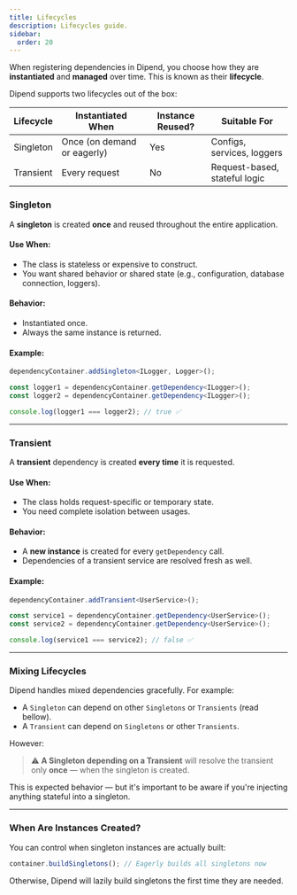 ```yaml
---
title: Lifecycles
description: Lifecycles guide.
sidebar:
  order: 20
---
```


When registering dependencies in Dipend, you choose how they are **instantiated** and **managed** over time. This is known as their **lifecycle**.

Dipend supports two lifecycles out of the box:

| Lifecycle | Instantiated When           | Instance Reused? | Suitable For                  |
| --------- | --------------------------- | ---------------- | ----------------------------- |
| Singleton | Once (on demand or eagerly) | Yes              | Configs, services, loggers    |
| Transient | Every request               | No               | Request-based, stateful logic |

### Singleton

A **singleton** is created **once** and reused throughout the entire application.

#### Use When:

- The class is stateless or expensive to construct.
- You want shared behavior or shared state (e.g., configuration, database connection, loggers).

#### Behavior:

- Instantiated once.
- Always the same instance is returned.

#### Example:

```ts
dependencyContainer.addSingleton<ILogger, Logger>();

const logger1 = dependencyContainer.getDependency<ILogger>();
const logger2 = dependencyContainer.getDependency<ILogger>();

console.log(logger1 === logger2); // true ✅
```

---

### Transient

A **transient** dependency is created **every time** it is requested.

#### Use When:

- The class holds request-specific or temporary state.
- You need complete isolation between usages.

#### Behavior:

- A **new instance** is created for every `getDependency` call.
- Dependencies of a transient service are resolved fresh as well.

#### Example:

```ts
dependencyContainer.addTransient<UserService>();

const service1 = dependencyContainer.getDependency<UserService>();
const service2 = dependencyContainer.getDependency<UserService>();

console.log(service1 === service2); // false ✅
```

---

### Mixing Lifecycles

Dipend handles mixed dependencies gracefully. For example:

- A `Singleton` can depend on other `Singletons` or `Transients` (read bellow).
- A `Transient` can depend on `Singletons` or other `Transients`.

However:

> ⚠️ **A Singleton depending on a Transient** will resolve the transient only **once** — when the singleton is created.

This is expected behavior — but it's important to be aware if you're injecting anything stateful into a singleton.

---

### When Are Instances Created?

You can control when singleton instances are actually built:

```ts
container.buildSingletons(); // Eagerly builds all singletons now
```

Otherwise, Dipend will lazily build singletons the first time they are needed.

